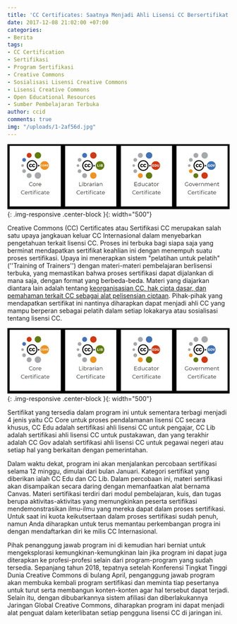 ```yaml
---
title: 'CC Certificates: Saatnya Menjadi Ahli Lisensi CC Bersertifikat!'
date: 2017-12-08 21:02:00 +07:00
categories:
- Berita
tags:
- CC Certification
- Sertifikasi
- Program Sertifikasi
- Creative Commons
- Sosialisasi Lisensi Creative Commons
- Lisensi Creative Commons
- Open Educational Resources
- Sumber Pembelajaran Terbuka
author: ccid
comments: true
img: "/uploads/1-2af56d.jpg"
---
```


![1-2af56d.jpg](/uploads/1-2af56d.jpg){: .img-responsive .center-block }{: width="500"}

Creative Commons (CC) Certificates atau Sertifikasi CC merupakan salah satu upaya jangkauan keluar CC Internasional dalam menyebarkan pengetahuan terkait lisensi CC. Proses ini terbuka bagi siapa saja yang berminat mendapatkan sertifikat keahlian ini dengan menempuh suatu proses sertifikasi. Upaya ini menerapkan sistem "pelatihan untuk pelatih" (''Training of Trainers'') dengan materi-materi pembelajaran berlisensi terbuka, yang memastikan bahwa proses sertifikasi dapat dijalankan di mana saja, dengan format yang berbeda-beda. Materi yang diajarkan diantara lain adalah tentang [keorganisasian CC, hak cipta dasar, dan pemahaman terkait CC sebagai alat pelisensian ciptaan](https://creativecommons.org/wp-content/uploads/2017/10/TOC-final.pdf).  Pihak-pihak yang mendapatkan sertifikat ini nantinya diharapkan dapat menjadi ahli CC yang mampu berperan sebagai pelatih dalam setiap lokakarya atau sosialisasi tentang lisensi CC.

![1-810c30.jpg](/uploads/1-810c30.jpg){: .img-responsive .center-block }{: width="500"}

Sertifikat yang tersedia dalam program ini untuk sementara terbagi menjadi 4 jenis yaitu CC Core untuk proses pendalamanan lisensi CC secara khusus, CC Edu adalah sertifikasi ahli lisensi CC untuk pengajar, CC Lib adalah sertifikasi ahli lisensi CC untuk pustakawan, dan yang terakhir adalah CC Gov adalah sertifikasi ahli lisensi CC untuk pegawai negeri atau setiap hal yang berkaitan dengan pemerintahan. 

Dalam waktu dekat, program ini akan menjalankan percobaan sertifikasi selama 12 minggu, dimulai dari bulan Januari. Kategori sertifikat yang diberikan ialah CC Edu dan CC Lib. Dalam percobaan ini, materi sertifikasi akan disampaikan secara daring dengan memanfaatkan alat bernama Canvas. Materi sertifikasi terdiri dari modul pembelajaran, kuis, dan tugas berupa aktivitas-aktivitas yang memungkinkan peserta sertifikasi mendemonstrasikan ilmu-ilmu yang mereka dapat dalam proses sertifikasi. Untuk saat ini kuota keikutsertaan dalam proses sertifikasi sudah penuh, namun Anda diharapkan untuk terus memantau perkembangan progra ini dengan mendaftarkan diri ke milis CC Internasional. 

Pihak penanggung jawab program ini di kemudian hari berniat untuk mengeksplorasi kemungkinan-kemungkinan lain jika program ini dapat juga diterapkan ke profesi-profesi selain dari program-program yang sudah tersedia. Sepanjang tahun 2018, tepatnya setelah Konferensi Tingkat Tinggi Dunia Creative Commons di bulang April, penganggung jawab program akan membuka kembali program sertifikasi dan meminta tiap pesertanya untuk turut serta membangun konten-konten agar hal tersebut dapat terjadi. Selain itu, dengan dibubarkannya sistem afiliasi dan diberlakukannya Jaringan Global Creative Commons, diharapkan program ini dapat menjadi alat penguat dalam keterlibatan setiap pengguna lisensi CC di jaringan ini.



